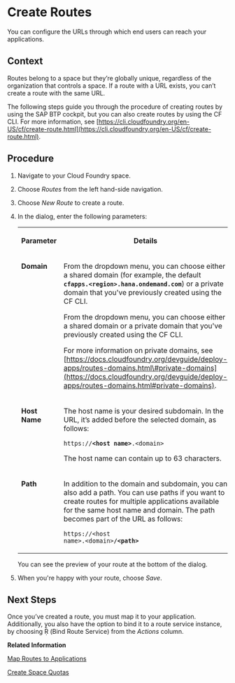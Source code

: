 <!-- loio9fddeea396b34b528bc8d286f3d5d9cf -->

<link rel="stylesheet" type="text/css" href="../css/sap-icons.css"/>

# Create Routes

You can configure the URLs through which end users can reach your applications.



## Context

Routes belong to a space but they’re globally unique, regardless of the organization that controls a space. If a route with a URL exists, you can’t create a route with the same URL.

The following steps guide you through the procedure of creating routes by using the SAP BTP cockpit, but you can also create routes by using the CF CLI. For more information, see [https://cli.cloudfoundry.org/en-US/cf/create-route.html](https://cli.cloudfoundry.org/en-US/cf/create-route.html).



## Procedure

1.  Navigate to your Cloud Foundry space.

2.  Choose *Routes* from the left hand-side navigation.

3.  Choose *New Route* to create a route.

4.  In the dialog, enter the following parameters:


    <table>
    <tr>
    <th valign="top">

    Parameter
    
    </th>
    <th valign="top">

    Details
    
    </th>
    </tr>
    <tr>
    <td valign="top">
    
    **Domain**
    
    </td>
    <td valign="top">
    
    From the dropdown menu, you can choose either a shared domain \(for example, the default <code><b>cfapps.&lt;region&gt;.hana.ondemand.com</b></code>\) or a private domain that you've previously created using the CF CLI.

    From the dropdown menu, you can choose either a shared domain or a private domain that you've previously created using the CF CLI.

    For more information on private domains, see [https://docs.cloudfoundry.org/devguide/deploy-apps/routes-domains.html\#private-domains](https://docs.cloudfoundry.org/devguide/deploy-apps/routes-domains.html#private-domains).
    
    </td>
    </tr>
    <tr>
    <td valign="top">
    
    **Host Name** 
    
    </td>
    <td valign="top">
    
    The host name is your desired subdomain. In the URL, it’s added before the selected domain, as follows:

    <code>https://<b>&lt;host name&gt;</b>.&lt;domain&gt;</code>

    The host name can contain up to 63 characters.
    
    </td>
    </tr>
    <tr>
    <td valign="top">
    
    **Path**
    
    </td>
    <td valign="top">
    
    In addition to the domain and subdomain, you can also add a path. You can use paths if you want to create routes for multiple applications available for the same host name and domain. The path becomes part of the URL as follows:

    <code>https://&lt;host name&gt;.&lt;domain&gt;<b>/&lt;path&gt;</b></code>
    
    </td>
    </tr>
    </table>
    
    You can see the preview of your route at the bottom of the dialog.

5.  When you're happy with your route, choose *Save*.




<a name="loio9fddeea396b34b528bc8d286f3d5d9cf__postreq_ckl_gbq_43b"/>

## Next Steps

Once you’ve created a route, you must map it to your application. Additionally, you also have the option to bind it to a route service instance, by choosing <span class="SAP-icons"></span> \(Bind Route Service\) from the *Actions* column.

**Related Information**  


[Map Routes to Applications](map-routes-to-applications-b25cf8a.md "Once a route has been created, you can map it to an application to make this application reachable for end users.")

[Create Space Quotas](create-space-quotas-b13c4a2.md "You can use the cockpit to create space quotas.")

